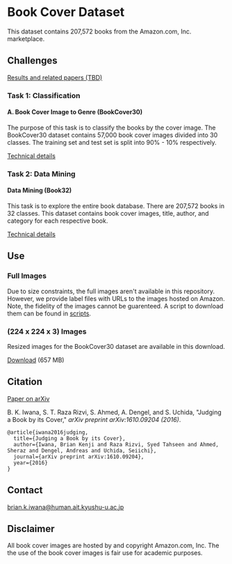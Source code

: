 # Book Cover Dataset

This dataset contains 207,572 books from the Amazon.com, Inc. marketplace.

## Challenges

[Results and related papers (TBD)]()

### Task 1: Classification

#### A. Book Cover Image to Genre (BookCover30)

The purpose of this task is to classify the books by the cover image. The BookCover30 dataset contains 57,000 book cover images divided into 30 classes. The training set and test set is split into 90% - 10% respectively.

[Technical details](./Task1)

### Task 2: Data Mining

#### Data Mining (Book32)

This task is to explore the entire book database. There are 207,572 books in 32 classes. This dataset contains book cover images, title, author, and category for each respective book.

[Technical details](./Task2)

## Use

### Full Images

Due to size constraints, the full images aren't available in this repository. However, we provide label files with URLs to the images hosted on Amazon. Note, the fidelity of the images cannot be guarenteed. A script to download them can be found in [scripts](./scripts).

### (224 x 224 x 3) Images

Resized images for the BookCover30 dataset are available in this download.

[Download](https://drive.google.com/a/human.ait.kyushu-u.ac.jp/file/d/1LVWYXn2WdF-7NuLbl_LyyEwXSvIJUdPr/view?usp=sharing) (657 MB)

## Citation

[Paper on arXiv](https://arxiv.org/abs/1610.09204)

B. K. Iwana, S. T. Raza Rizvi, S. Ahmed, A. Dengel, and S. Uchida, "Judging a Book by its Cover," *arXiv preprint arXiv:1610.09204 (2016)*.

```
@article{iwana2016judging,
  title={Judging a Book by its Cover},
  author={Iwana, Brian Kenji and Raza Rizvi, Syed Tahseen and Ahmed, Sheraz and Dengel, Andreas and Uchida, Seiichi},
  journal={arXiv preprint arXiv:1610.09204},
  year={2016}
}
```

## Contact

brian.k.iwana@human.ait.kyushu-u.ac.jp

## Disclaimer

All book cover images are hosted by and copyright Amazon.com, Inc. The the use of the book cover images is fair use for academic purposes.
